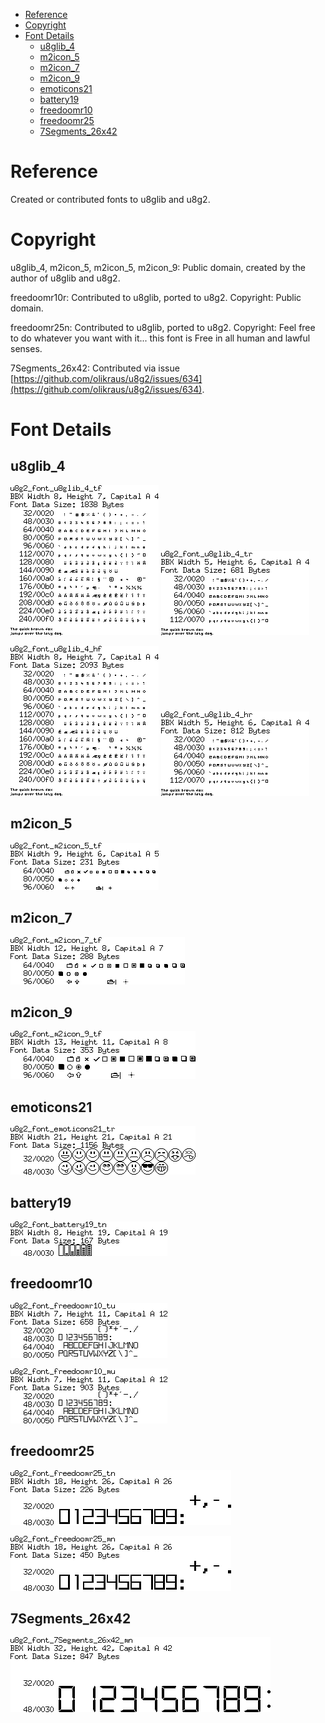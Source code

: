 
[tocstart]: # (toc start)

  * [Reference](#reference)
  * [Copyright](#copyright)
  * [Font Details](#font-details)
    * [u8glib_4](#u8glib_4)
    * [m2icon_5](#m2icon_5)
    * [m2icon_7](#m2icon_7)
    * [m2icon_9](#m2icon_9)
    * [emoticons21](#emoticons21)
    * [battery19](#battery19)
    * [freedoomr10](#freedoomr10)
    * [freedoomr25](#freedoomr25)
    * [7Segments_26x42](#7segments_26x42)

[tocend]: # (toc end)

# Reference

Created or contributed fonts to u8glib and u8g2.

# Copyright

u8glib_4, m2icon_5, m2icon_5, m2icon_9: Public domain, created by the author of u8glib and u8g2.

freedoomr10r: Contributed to u8glib, ported to u8g2. Copyright: Public domain.

freedoomr25n: Contributed to u8glib, ported to u8g2. Copyright: Feel free to do whatever you want with it... this font is Free in all human and lawful senses.

7Segments_26x42: Contributed via issue [https://github.com/olikraus/u8g2/issues/634](https://github.com/olikraus/u8g2/issues/634).

# Font Details



## u8glib_4
![fntpic/u8g2_font_u8glib_4_tf.png](fntpic/u8g2_font_u8glib_4_tf.png)
![fntpic/u8g2_font_u8glib_4_tr.png](fntpic/u8g2_font_u8glib_4_tr.png)

![fntpic/u8g2_font_u8glib_4_hf.png](fntpic/u8g2_font_u8glib_4_hf.png)
![fntpic/u8g2_font_u8glib_4_hr.png](fntpic/u8g2_font_u8glib_4_hr.png)

## m2icon_5
![fntpic/u8g2_font_m2icon_5_tf.png](fntpic/u8g2_font_m2icon_5_tf.png)

## m2icon_7
![fntpic/u8g2_font_m2icon_7_tf.png](fntpic/u8g2_font_m2icon_7_tf.png)

## m2icon_9
![fntpic/u8g2_font_m2icon_9_tf.png](fntpic/u8g2_font_m2icon_9_tf.png)

## emoticons21
![fntpic/u8g2_font_emoticons21_tr.png](fntpic/u8g2_font_emoticons21_tr.png)

## battery19
![fntpic/u8g2_font_battery19_tn.png](fntpic/u8g2_font_battery19_tn.png)

## freedoomr10
![fntpic/u8g2_font_freedoomr10_tu.png](fntpic/u8g2_font_freedoomr10_tu.png)

![fntpic/u8g2_font_freedoomr10_mu.png](fntpic/u8g2_font_freedoomr10_mu.png)

## freedoomr25
![fntpic/u8g2_font_freedoomr25_tn.png](fntpic/u8g2_font_freedoomr25_tn.png)

![fntpic/u8g2_font_freedoomr25_mn.png](fntpic/u8g2_font_freedoomr25_mn.png)

## 7Segments_26x42
![fntpic/u8g2_font_7Segments_26x42_mn.png](fntpic/u8g2_font_7Segments_26x42_mn.png)
